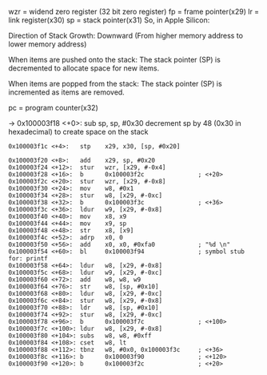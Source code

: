 wzr  = widend zero register (32 bit zero register)
fp = frame pointer(x29)
lr = link register(x30)
sp = stack pointer(x31) 
  So, in Apple Silicon:
  
  Direction of Stack Growth: 
    Downward (From higher memory address to lower memory
              address)

  When items are pushed onto the stack:
    The stack pointer (SP) is decremented to 
    allocate space for new items.

  When items are popped from the stack:
    The stack pointer (SP) is incremented as 
    items are removed.

pc = program counter(x32) 


->  0x100003f18 <+0>:   sub    sp, sp, #0x30
    decrement sp by 48 (0x30 in hexadecimal) 
    to create space on the stack

    0x100003f1c <+4>:   stp    x29, x30, [sp, #0x20]  

    0x100003f20 <+8>:   add    x29, sp, #0x20
    0x100003f24 <+12>:  stur   wzr, [x29, #-0x4]
    0x100003f28 <+16>:  b      0x100003f2c               ; <+20>
    0x100003f2c <+20>:  stur   wzr, [x29, #-0x8]
    0x100003f30 <+24>:  mov    w8, #0x1
    0x100003f34 <+28>:  stur   w8, [x29, #-0xc]
    0x100003f38 <+32>:  b      0x100003f3c               ; <+36>
    0x100003f3c <+36>:  ldur   w9, [x29, #-0x8]
    0x100003f40 <+40>:  mov    x8, x9
    0x100003f44 <+44>:  mov    x9, sp
    0x100003f48 <+48>:  str    x8, [x9]
    0x100003f4c <+52>:  adrp   x0, 0
    0x100003f50 <+56>:  add    x0, x0, #0xfa0            ; "%d \n"
    0x100003f54 <+60>:  bl     0x100003f94               ; symbol stub for: printf
    0x100003f58 <+64>:  ldur   w8, [x29, #-0x8]
    0x100003f5c <+68>:  ldur   w9, [x29, #-0xc]
    0x100003f60 <+72>:  add    w8, w8, w9
    0x100003f64 <+76>:  str    w8, [sp, #0x10]
    0x100003f68 <+80>:  ldur   w8, [x29, #-0xc]
    0x100003f6c <+84>:  stur   w8, [x29, #-0x8]
    0x100003f70 <+88>:  ldr    w8, [sp, #0x10]
    0x100003f74 <+92>:  stur   w8, [x29, #-0xc]
    0x100003f78 <+96>:  b      0x100003f7c               ; <+100>
    0x100003f7c <+100>: ldur   w8, [x29, #-0x8]
    0x100003f80 <+104>: subs   w8, w8, #0xff
    0x100003f84 <+108>: cset   w8, lt
    0x100003f88 <+112>: tbnz   w8, #0x0, 0x100003f3c     ; <+36>
    0x100003f8c <+116>: b      0x100003f90               ; <+120>
    0x100003f90 <+120>: b      0x100003f2c               ; <+20>

